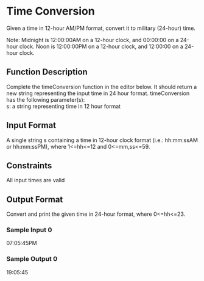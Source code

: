<h1> Time Conversion</h1>
Given a time in 12-hour AM/PM format, convert it to military (24-hour) time.<br>

Note: Midnight is 12:00:00AM on a 12-hour clock, and 00:00:00 on a 24-hour clock. 
Noon is 12:00:00PM on a 12-hour clock, and 12:00:00 on a 24-hour clock.

<h2>Function Description</h2>
Complete the timeConversion function in the editor below. It should return a new string representing the input time in 24 hour format.
timeConversion has the following parameter(s):<br>
  s: a string representing time in 12 hour format

<h2>Input Format</h2>
A single string s containing a time in 12-hour clock format (i.e.: hh:mm:ssAM or hh:mm:ssPM), where 1<=hh<=12 and 0<=mm,ss<=59.

<h2>Constraints</h2>
All input times are valid

<h2>Output Format</h2>
Convert and print the given time in 24-hour format, where 0<=hh<=23.

<h3>Sample Input 0</h3>
07:05:45PM

<h3>Sample Output 0</h3>
19:05:45
